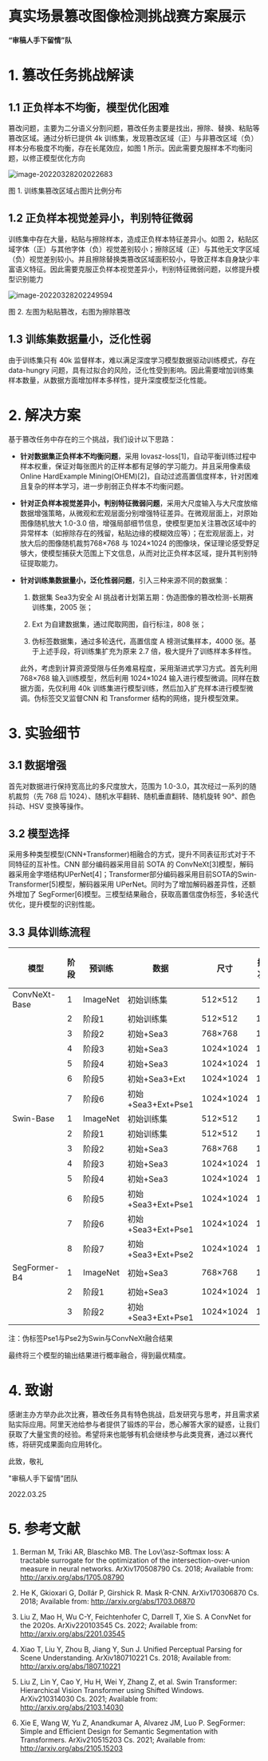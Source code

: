 # 真实场景篡改图像检测挑战赛方案展示

**“审稿人手下留情”队**



# 1. 篡改任务挑战解读



## 1.1 正负样本不均衡，模型优化困难
篡改问题，主要为二分语义分割问题，篡改任务主要是找出，擦除、替换、粘贴等篡改区域。通过分析已提供 4k 训练集，发现篡改区域（正）与非篡改区域（负）样本分布极度不均衡，存在长尾效应，如图 1 所示。因此需要克服样本不均衡问题，以修正模型优化方向

![image-20220328202022683](./demo/image-20220328202022683.png)

图 1. 训练集篡改区域占图片比例分布

## 1.2 正负样本视觉差异小，判别特征微弱
训练集中存在大量，粘贴与擦除样本，造成正负样本特征差异小。如图 2，粘贴区域字体（正）与其他字体（负）视觉差别较小；擦除区域（正）与其他无文字区域（负）视觉差别较小。并且擦除替换类篡改区域面积较小，导致正样本自身缺少丰富语义特征。因此需要克服正负样本视觉差异小，判别特征微弱问题，以修提升模型识别能力

![image-20220328202249594](./demo/image-20220328202249594.png)

图 2. 左图为粘贴篡改，右图为擦除篡改



## 1.3 训练集数据量小，泛化性弱
由于训练集只有 40k 监督样本，难以满足深度学习模型数据驱动训练模式，存在data-hungry 问题，具有过拟合的风险，泛化性受到影响。因此需要增加训练集样本数量，从数据方面增加样本多样性，提升深度模型泛化性能。

#  2. 解决方案

基于篡改任务中存在的三个挑战，我们设计以下思路：

- **针对数据集正负样本不均衡问题**，采用 lovasz-loss[1]，自动平衡训练过程中样本权重，保证对每张图片的正样本都有足够的学习能力。并且采用像素级 Online HardExample Mining(OHEM)[2]，自动过滤高置信度样本，针对困难且复杂的样本学习，进一步削弱正负样本不均衡问题。

- **针对正负样本视觉差异小，判别特征微弱问题**，采用大尺度输入与大尺度放缩数据增强策略，从微观和宏观层面分别增强特征差异。在微观层面上，对原始图像随机放大 1.0-3.0 倍，增强局部细节信息，使模型更加关注篡改区域中的异常样本（如擦除存在的残留，粘贴边缘的模糊效应等）；在宏观层面上，对放大后的图像随机裁剪768×768 与 1024×1024 的图像块，保证理论感受野足够大，使模型捕获大范围上下文信息，从而对比正负样本区域，提升其判别特征提取能力。

- **针对训练集数据量小，泛化性弱问题**，引入三种来源不同的数据集：

  1. 数据集 Sea3为安全 AI 挑战者计划第五期：伪造图像的篡改检测-长期赛训练集，2005 张；

  2. Ext 为自建数据集，通过爬取网图，自行标注，808 张；

  3. 伪标签数据集，通过多轮迭代，高置信度 A 榜测试集样本，4000 张。基于上述手段，将训练集扩充为原来 2.7 倍，极大提升了训练样本多样性。

  此外，考虑到计算资源受限与任务难易程度，采用渐进式学习方式。首先利用768×768 输入训练模型，然后利用 1024×1024 输入进行模型微调。同样在数据方面，先仅利用 40k 训练集进行模型训练，然后加入扩充样本进行模型微调。伪标签交叉监督CNN 和 Transformer 结构的网络，提升模型效果。

# 3. 实验细节

## 3.1 数据增强

首先对数据进行保持宽高比的多尺度放大，范围为 1.0-3.0，其次经过一系列的随机裁剪（先 768 后 1024）、随机水平翻转、随机垂直翻转、随机旋转 90°、颜色抖动、HSV 变换等操作。

## 3.2 模型选择

采用多种类型模型(CNN+Transformer)相融合的方式，提升不同表征形式对于不同特征的互补性。CNN 部分编码器采用目前 SOTA 的 ConvNeXt[3]模型，解码器采用金字塔结构UPerNet[4]；Transformer部分编码器采用目前SOTA的Swin-Transformer[5]模型，解码器采用 UPerNet。同时为了增加解码器差异性，还额外增加了 SegFormer[6]模型。三模型结果融合，获取高置信度伪标签，多轮迭代优化，提升模型的识别性能。

## 3.3 具体训练流程

| 模型          | 阶段 | 预训练   | 数据               | 尺寸      | 批次 | 步数 | 输出伪标签 |
| ------------- | ---- | -------- | ------------------ | --------- | ---- | ---- | ---------- |
| ConvNeXt-Base | 1    | ImageNet | 初始训练集         | 512×512   | 16   | 40k  | 无         |
|               | 2    | 阶段1    | 初始训练集         | 512×512   | 16   | 40k  | 无         |
|               | 3    | 阶段2    | 初始+Sea3          | 768×768   | 16   | 40k  | 无         |
|               | 4    | 阶段3    | 初始+Sea3          | 1024×1024 | 16   | 30k  | 无         |
|               | 5    | 阶段4    | 初始+Sea3          | 1024×1024 | 16   | 30k  | 无         |
|               | 6    | 阶段5    | 初始+Sea3+Ext      | 1024×1024 | 16   | 20k  | Pse1       |
|               | 7    | 阶段6    | 初始+Sea3+Ext+Pse1 | 1024×1024 | 16   | 20k  | Pse2       |
| Swin-Base     | 1    | ImageNet | 初始训练集         | 512×512   | 16   | 40k  | 无         |
|               | 2    | 阶段1    | 初始训练集         | 512×512   | 16   | 40k  | 无         |
|               | 3    | 阶段2    | 初始+Sea3          | 768×768   | 16   | 40k  | 无         |
|               | 4    | 阶段3    | 初始+Sea3          | 1024×1024 | 16   | 30k  | 无         |
|               | 5    | 阶段4    | 初始+Sea3          | 1024×1024 | 16   | 30k  | Pse1       |
|               | 6    | 阶段5    | 初始+Sea3+Ext+Pse1 | 1024×1024 | 16   | 20k  | 无         |
|               | 7    | 阶段6    | 初始+Sea3+Ext+Pse1 | 1024×1024 | 16   | 20k  | Pse2       |
|               | 8    | 阶段7    | 初始+Sea3+Ext+Pse2 | 1024×1024 | 16   | 20k  | 无         |
| SegFormer-B4  | 1    | ImageNet | 初始+Sea3          | 768×768   | 16   | 60k  | 无         |
|               | 2    | 阶段1    | 初始+Sea3          | 1024×1024 | 16   | 40k  | 无         |
|               | 3    | 阶段2    | 初始+Sea3+Ext+Pse1 | 1024×1024 | 16   | 30k  | 无         |

注：伪标签Pse1与Pse2为Swin与ConvNeXt融合结果

最终将三个模型的输出结果进行概率融合，得到最优精度。



# 4. 致谢

感谢主办方举办此次比赛，篡改任务具有特色挑战，启发研究与思考，并且需求紧贴实际应用。阿里天池给参与者提供了锻炼的平台，悉心解答大家的疑惑，让我们获取了大量宝贵的经验。希望将来也能够有机会继续参与此类竞赛，通过以赛代练，将研究成果面向应用转化。

 

此致，敬礼

"审稿人手下留情"团队

2022.03.25



# 5. 参考文献

1. Berman M, Triki AR, Blaschko MB. The Lov\’asz-Softmax loss: A tractable surrogate for the optimization of the intersection-over-union measure in neural networks. ArXiv170508790 Cs. 2018; Available from: http://arxiv.org/abs/1705.08790

2. He K, Gkioxari G, Dollár P, Girshick R. Mask R-CNN. ArXiv170306870 Cs. 2018; Available from: http://arxiv.org/abs/1703.06870

3. Liu Z, Mao H, Wu C-Y, Feichtenhofer C, Darrell T, Xie S. A ConvNet for the 2020s. ArXiv220103545 Cs. 2022; Available from: http://arxiv.org/abs/2201.03545

4. Xiao T, Liu Y, Zhou B, Jiang Y, Sun J. Unified Perceptual Parsing for Scene Understanding. ArXiv180710221 Cs. 2018; Available from: http://arxiv.org/abs/1807.10221

5. Liu Z, Lin Y, Cao Y, Hu H, Wei Y, Zhang Z, et al. Swin Transformer: Hierarchical Vision Transformer using Shifted Windows. ArXiv210314030 Cs. 2021; Available from: http://arxiv.org/abs/2103.14030

6. Xie E, Wang W, Yu Z, Anandkumar A, Alvarez JM, Luo P. SegFormer: Simple and Efficient Design for Semantic Segmentation with Transformers. ArXiv210515203 Cs. 2021; Available from: http://arxiv.org/abs/2105.15203